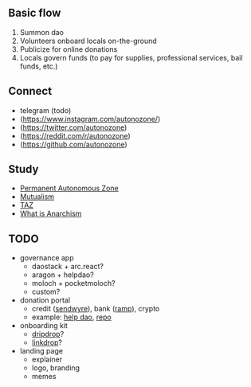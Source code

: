 ## Basic flow

1. Summon dao
2. Volunteers onboard locals on-the-ground
3. Publicize for online donations
4. Locals govern funds (to pay for supplies, professional services, bail funds, etc.)

## Connect

- telegram (todo)
- (https://www.instagram.com/autonozone/)
- (https://twitter.com/autonozone)
- (https://reddit.com/r/autonozone)
- (https://github.com/autonozone)

## Study

- [Permanent Autonomous Zone](https://en.wikipedia.org/wiki/Permanent_autonomous_zone)
- [Mutualism](https://en.wikipedia.org/wiki/Mutualism_(economic_theory))
- [TAZ](https://www.youtube.com/watch?v=dK83oKv81SQ)
- [What is Anarchism](https://www.youtube.com/watch?v=ZzEl5RIMp7M&list=PLCcemL_x8RtdtFuib1Wl6VwyuYOEDb5Wv&index=1)

## TODO
- governance app
  - daostack + arc.react?
  - aragon + helpdao?
  - moloch + pocketmoloch?
  - custom?
- donation portal
  - credit ([sendwyre](https://www.sendwyre.com/)), bank ([ramp](https://instant.ramp.network/)), crypto
  - example: [help dao](https://app.helpdao.org/squad/5ebaea25da66150012012ec2), [repo](https://github.com/helpdao/donation-portal)
- onboarding kit
  - [dripdrop](https://github.com/lexDAO/dripDrop)?
  - [linkdrop](https://linkdrop.io/)?
- landing page
  - explainer
  - logo, branding
  - memes